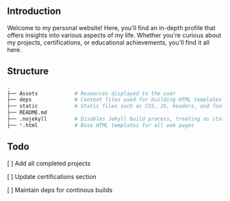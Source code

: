 ## Introduction

Welcome to my personal website! Here, you'll find an in-depth profile that offers insights into various aspects of my life. Whether you're curious about my projects, certifications, or educational achievements, you'll find it all here.

## Structure 

```bash
.
├── Assets            # Resources displayed to the user
├── deps              # Content files used for building HTML templates
├── static            # Static files such as CSS, JS, headers, and footers
├── README.md
├── .nojekyll         # Disables Jekyll build process, treating as static HTML
├── *.html            # Base HTML templates for all web pages

```

## Todo

[ ] Add all completed projects

[ ] Update certifications section

[ ] Maintain deps for continous builds